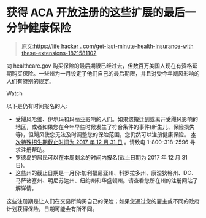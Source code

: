# 获得 ACA 开放注册的这些扩展的最后一分钟健康保险

> 原文:[https://life hacker . com/get-last-minute-health-insurance-with these-extensions-1821581102](https://lifehacker.com/get-last-minute-health-insurance-with-these-extensions-1821581102)

向 healthcare.gov 购买保险的最后期限已经过去，但数百万美国人现在有资格延期购买保险。一些州为一月设定了他们自己的最后期限，并且对受今年飓风影响的人们有特别的规定。

Watch

以下是仍有时间报名的人:

*   受飓风哈维、伊尔玛和玛丽亚影响的人们。如果您搬迁到或离开受飓风影响的地区，或者如果您在今年早些时候发生了符合条件的事件(新生儿、保险损失等)，但飓风使您无法及时调整您的保险范围，您仍然可以注册健康保险。 [本次特殊招生期截止时间为 2017 年 12 月 31 日](https://www.cms.gov/Newsroom/MediaReleaseDatabase/Press-releases/2017-Press-releases-items/2017-09-28.html) 。请致电 1-800-318-2596 寻求注册帮助。
*   罗德岛的居民可以在本周剩余的时间内报名(截止日期为 2017 年 12 月 31 日)。
*   这些州的截止日期是一月份:加利福尼亚州、科罗拉多州、康涅狄格州、DC、马萨诸塞州、明尼苏达州、纽约州和华盛顿州。请查看您所在州的注册网站了解详情。

这些注册期是让人们在交易所购买自己的保险；如果您通过您的雇主或不同的政府计划获得保险，日期可能会有所不同。